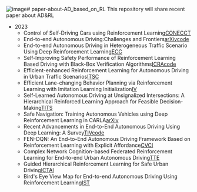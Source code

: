 ![image](https://github.com/angle-nature/paper-about-AD_based_on_RL/assets/67258700/14c44f60-aa60-4a4f-b14e-4caa6e98e029)# paper-about-AD_based_on_RL
This repository will share recent paper about AD&amp;RL
* 2023
  + Control of Self-Driving Cars using Reinforcement Learning[CONECCT](https://ieeexplore.ieee.org/abstract/document/10234763)
  + End-to-end Autonomous Driving:Challenges and Frontiers[arXiv](https://arxiv.org/abs/2306.16927)[code](https://github.com/OpenDriveLab/End-to-end-Autonomous-Driving)
  + End-to-end Autonomous Driving in Heterogeneous Traffic Scenario Using Deep Reinforcement Learning[ECC](https://ieeexplore.ieee.org/abstract/document/10178245)
  + Self-Improving Safety Performance of Reinforcement Learning Based Driving with Black-Box Verification Algorithms[ICRA](https://ieeexplore.ieee.org/abstract/document/10160883)[code](https://github.com/data-and-decision-lab/self-improving-RL)
  + Efficient-enhanced Reinforcement Learning for Autonomous Driving in Urban Traffic Scenarios[ITSC](https://ieeexplore.ieee.org/abstract/document/10422557)
  + Efficient Lane-changing Behavior Planning via Reinforcement Learning with Imitation Learning Initialization[IV](https://ieeexplore.ieee.org/abstract/document/10186577)
  + Self-Learned Autonomous Driving at Unsignalized Intersections: A Hierarchical Reinforced Learning Approach for Feasible Decision-Making[TITS](https://ieeexplore.ieee.org/document/10159573)
  + Safe Navigation: Training Autonomous Vehicles using Deep Reinforcement Learning in CARLA[arXiv](https://arxiv.org/abs/2311.10735)
  + Recent Advancements in End-to-End Autonomous Driving Using Deep Learning: A Survey[TIV](https://ieeexplore.ieee.org/abstract/document/10258330)[code](https://github.com/Pranav-chib/End-to-End-Autonomous-Driving)
  + FEN-DQN: An End-to-End Autonomous Driving Framework Based on Reinforcement Learning with Explicit Affordance[CVCI](https://ieeexplore.ieee.org/document/10397338)
  + Complex Network Cognition-based Federated Reinforcement Learning for End-to-end Urban Autonomous Driving[TTE](https://ieeexplore.ieee.org/document/10316275)
  + Guided Hierarchical Reinforcement Learning for Safe Urban Driving[ICTAI](https://ieeexplore.ieee.org/document/10356414)
  + Bird's Eye View Map for End-to-end Autonomous Driving Using Reinforcement Learning[IST](https://ieeexplore.ieee.org/document/10355730)
